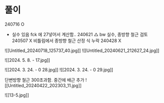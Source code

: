 # 풀이

240716 O
- 실수 있음 fck 에 27넣어서 계산함..
240621 △ bw 실수, 종방향 철근 검토
240507 X 비틀림에서 종방향 철근 산정 식 누락
240428 X


![[Untitled_20240718_125737_40.jpg]]
![[Untitled_20240621_212627_24.jpg]]

![[2024. 5. 8. - 17.jpg]]


![[2024. 3. 24. - 0 28.jpg]]
![[2024. 3. 24. - 0 29.jpg]]


단변방향 철근 300초과함. 중간에 배근 추가
![[Untitled_20240422_202303_11.jpg]]

![[13-5.jpg]]